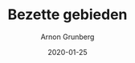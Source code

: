 ---
title: "Bezette gebieden"
author: "Arnon Grunberg"
isbn: ""
isbn13: "9789048837014"
rating: "5"
publisher: "Lebowski "
pages: "432"
publishYear: "2020"
read: "2020"
goodreads_id: "50396604"
language: "nl"
date: "2020-01-25"
---